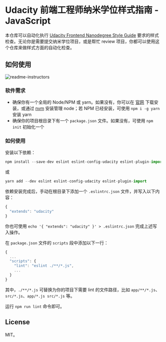 # Udacity 前端工程师纳米学位样式指南 - JavaScript

本仓库可以自动化执行 [Udacity Frontend Nanodegree Style Guide][] 要求的样式检查。无论你是需要提交纳米学位项目，或是帮忙 review 项目，你都可以使用这个仓库来做样式方面的自动化检查。

## 如何使用

![readme-instructors](http://www.giphy.com/gifs/3og0IDQlTk2DDb55v2)

### 软件需求

* 确保你有一个全局的 Node/NPM 或 yarn。如果没有，你可以在 [官网][Nodejs.org] 下载安装，或通过 [nvm][] 安装管理 node；若 NPM 已经安装，可使用 `npm i -g yarn` 安装 yarn
* 确保你的项目根目录下有一个 `package.json` 文件。如果没有，可使用 `npm init` 初始化一个

### 如何使用

安装以下依赖：

```js
npm install --save-dev eslint eslint-config-udacity eslint-plugin-import
```

或

```js
yarn add --dev eslint eslint-config-udacity eslint-plugin-import
```

依赖安装完成后，手动在根目录下添加一个 `.eslintrc.json` 文件，并写入以下内容：

```js
{
  "extends": "udacity"
}
```

你也可使用 `echo '{ "extends": "udacity" }' > .eslintrc.json` 完成上述写入操作。

在 `package.json` 文件的 `scripts` 段中添加以下一行：

```js
{
  ...
  "scripts": {
    "lint": "eslint ./**/*.js",
    ...
  }
}
```

其中，`./**/*.js` 可替换为你的项目下需要 lint 的文件路径，比如 `app/**/*.js`、`src/*.js`、`app/*.js src/*.js` 等。

运行 `npm run lint` 命令即可。

## License

MIT。

[Udacity Frontend Nanodegree Style Guide]: http://udacity.github.io/frontend-nanodegree-styleguide/javascript.html
[Nodejs.org]: https://nodejs.org/en/
[nvm]: https://github.com/creationix/nvm